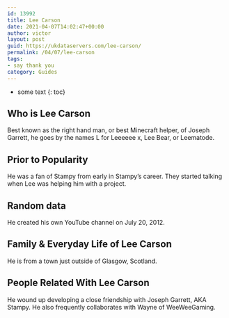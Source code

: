 ```yaml
---
id: 13992
title: Lee Carson
date: 2021-04-07T14:02:47+00:00
author: victor
layout: post
guid: https://ukdataservers.com/lee-carson/
permalink: /04/07/lee-carson
tags:
- say thank you
category: Guides
---
```


* some text
{: toc}


## Who is Lee Carson



Best known as the right hand man, or best Minecraft helper, of Joseph Garrett, he goes by the names L for Leeeeee x, Lee Bear, or Leematode. 

                
                
                
## Prior to Popularity



He was a fan of Stampy from early in Stampy&#8217;s career. They started talking when Lee was helping him with a project. 

                
                
                
## Random data



He created his own YouTube channel on July 20, 2012. 

                
                
                
## Family & Everyday Life of Lee Carson



He is from a town just outside of Glasgow, Scotland. 

                
                
                
## People Related With Lee Carson



He wound up developing a close friendship with Joseph Garrett, AKA Stampy. He also frequently collaborates with Wayne of WeeWeeGaming.

                
              
            
          
          
          